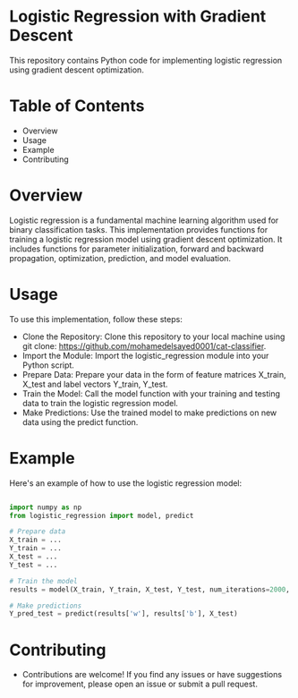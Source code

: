 # Logistic Regression with Gradient Descent
This repository contains Python code for implementing logistic regression using gradient descent optimization.

# Table of Contents
 - Overview
 - Usage
 - Example
 - Contributing

# Overview
Logistic regression is a fundamental machine learning algorithm used for binary classification tasks. This implementation provides functions for training a logistic regression model using gradient descent optimization. It includes functions for parameter initialization, forward and backward propagation, optimization, prediction, and model evaluation.
# Usage
To use this implementation, follow these steps:

 - Clone the Repository: Clone this repository to your local machine using git clone: https://github.com/mohamedelsayed0001/cat-classifier.
 - Import the Module: Import the logistic_regression module into your Python script.
 - Prepare Data: Prepare your data in the form of feature matrices X_train, X_test and label vectors Y_train, Y_test.
 - Train the Model: Call the model function with your training and testing data to train the logistic regression model.
 - Make Predictions: Use the trained model to make predictions on new data using the predict function.

# Example
Here's an example of how to use the logistic regression model:

```python

import numpy as np
from logistic_regression import model, predict

# Prepare data
X_train = ...
Y_train = ...
X_test = ...
Y_test = ...

# Train the model
results = model(X_train, Y_train, X_test, Y_test, num_iterations=2000, learning_rate=0.5, print_cost=True)

# Make predictions
Y_pred_test = predict(results['w'], results['b'], X_test)
```
# Contributing
 - Contributions are welcome! If you find any issues or have suggestions for improvement, please open an issue or submit a pull request.
